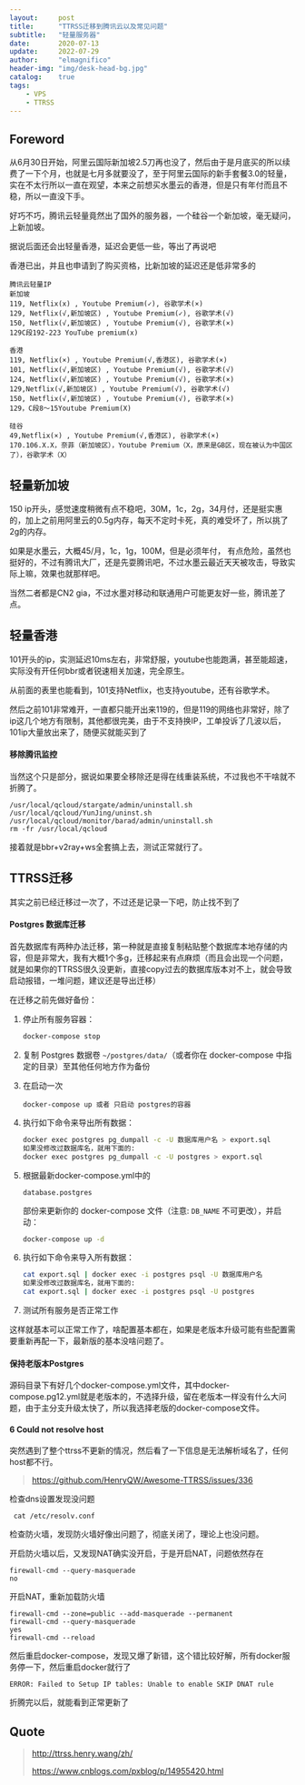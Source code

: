 ```yaml
---
layout:     post
title:      "TTRSS迁移到腾讯云以及常见问题"
subtitle:   "轻量服务器"
date:       2020-07-13
update:     2022-07-29
author:     "elmagnifico"
header-img: "img/desk-head-bg.jpg"
catalog:    true
tags:
    - VPS
    - TTRSS
---
```


## Foreword

从6月30日开始，阿里云国际新加坡2.5刀再也没了，然后由于是月底买的所以续费了一下个月，也就是七月多就要没了，至于阿里云国际的新手套餐3.0的轻量，实在不太行所以一直在观望，本来之前想买水墨云的香港，但是只有年付而且不稳，所以一直没下手。

好巧不巧，腾讯云轻量竟然出了国外的服务器，一个硅谷一个新加坡，毫无疑问，上新加坡。

据说后面还会出轻量香港，延迟会更低一些，等出了再说吧



香港已出，并且也申请到了购买资格，比新加坡的延迟还是低非常多的

```
腾讯云轻量IP
新加坡
119, Netflix(x) , Youtube Premium(✓), 谷歌学术(×)
129, Netflix(√,新加坡区) , Youtube Premium(✓), 谷歌学术(√)
150, Netflix(√,新加坡区) , Youtube Premium(√), 谷歌学术(×)
129C段192-223 YouTube premium(x)

香港
119, Netflix(×) , Youtube Premium(√,香港区), 谷歌学术(×)
101, Netflix(√,新加坡区) , Youtube Premium(√), 谷歌学术(√)
124, Netflix(√,新加坡区) , Youtube Premium(√), 谷歌学术(×)
129,Netflix(√,新加坡区) , Youtube Premium(√), 谷歌学术(√)
150, Netflix(√,新加坡区) , Youtube Premium(√), 谷歌学术(×)
129，C段8～15Youtube Premium(X)

硅谷
49,Netflix(×) , Youtube Premium(√,香港区), 谷歌学术(×)
170.106.X.X，奈菲（新加坡区），Youtube Premium（X，原来是GB区，现在被认为中国区了），谷歌学术（X）
```

## 轻量新加坡

150 ip开头，感觉速度稍微有点不稳吧，30M，1c，2g，34月付，还是挺实惠的，加上之前用阿里云的0.5g内存，每天不定时卡死，真的难受坏了，所以挑了2g的内存。

如果是水墨云，大概45/月，1c，1g，100M，但是必须年付， 有点危险，虽然也挺好的，不过有腾讯大厂，还是先耍腾讯吧，不过水墨云最近天天被攻击，导致实际上嘛，效果也就那样吧。

当然二者都是CN2 gia，不过水墨对移动和联通用户可能更友好一些，腾讯差了点。

## 轻量香港

101开头的ip，实测延迟10ms左右，非常舒服，youtube也能跑满，甚至能超速，实际没有开任何bbr或者锐速相关加速，完全原生。

从前面的表里也能看到，101支持Netflix，也支持youtube，还有谷歌学术。

然后之前101非常难开，一直都只能开出来119的，但是119的网络也非常好，除了ip这几个地方有限制，其他都很完美，由于不支持换IP，工单投诉了几波以后，101ip大量放出来了，随便买就能买到了

#### 移除腾讯监控

当然这个只是部分，据说如果要全移除还是得在线重装系统，不过我也不干啥就不折腾了。

```
/usr/local/qcloud/stargate/admin/uninstall.sh
/usr/local/qcloud/YunJing/uninst.sh
/usr/local/qcloud/monitor/barad/admin/uninstall.sh
rm -fr /usr/local/qcloud
```

接着就是bbr+v2ray+ws全套搞上去，测试正常就行了。

## TTRSS迁移

其实之前已经迁移过一次了，不过还是记录一下吧，防止找不到了

#### Postgres 数据库迁移

首先数据库有两种办法迁移，第一种就是直接复制粘贴整个数据库本地存储的内容，但是非常大，我有大概1个多g，迁移起来有点麻烦（而且会出现一个问题，就是如果你的TTRSS很久没更新，直接copy过去的数据库版本对不上，就会导致启动报错，一堆问题，建议还是导出迁移）

在迁移之前先做好备份：

1. 停止所有服务容器：

   ```bash
   docker-compose stop
   ```

2. 复制 Postgres 数据卷 `~/postgres/data/`（或者你在 docker-compose 中指定的目录）至其他任何地方作为备份

3. 在启动一次

   ```
   docker-compose up 或者 只启动 postgres的容器
   ```

4. 执行如下命令来导出所有数据：

   ```bash
   docker exec postgres pg_dumpall -c -U 数据库用户名 > export.sql
   如果没修改过数据库名，就用下面的:
   docker exec postgres pg_dumpall -c -U postgres > export.sql
   ```

5. 根据最新docker-compose.yml中的

   ```
   database.postgres
   ```

   部份来更新你的 docker-compose 文件（注意: `DB_NAME` 不可更改），并启动：

   ```bash
   docker-compose up -d
   ```

6. 执行如下命令来导入所有数据：

   ```bash
   cat export.sql | docker exec -i postgres psql -U 数据库用户名
   如果没修改过数据库名，就用下面的:
   cat export.sql | docker exec -i postgres psql -U postgres
   ```

7. 测试所有服务是否正常工作

这样就基本可以正常工作了，啥配置基本都在，如果是老版本升级可能有些配置需要重新再配一下，最新版的基本没啥问题了。



#### 保持老版本Postgres 

源码目录下有好几个docker-compose.yml文件，其中docker-compose.pg12.yml就是老版本的，不选择升级，留在老版本一样没有什么大问题，由于主分支升级太快了，所以我选择老版的docker-compose文件。



#### 6 Could not resolve host

突然遇到了整个ttrss不更新的情况，然后看了一下信息是无法解析域名了，任何host都不行。

> https://github.com/HenryQW/Awesome-TTRSS/issues/336

检查dns设置发现没问题

```
 cat /etc/resolv.conf 
```

检查防火墙，发现防火墙好像出问题了，彻底关闭了，理论上也没问题。

开启防火墙以后，又发现NAT确实没开启，于是开启NAT，问题依然存在

```
firewall-cmd --query-masquerade
no
```

开启NAT，重新加载防火墙

```
firewall-cmd --zone=public --add-masquerade --permanent
firewall-cmd --query-masquerade
yes
firewall-cmd --reload
```

然后重启docker-compose，发现又爆了新错，这个错比较好解，所有docker服务停一下，然后重启docker就行了

```
ERROR: Failed to Setup IP tables: Unable to enable SKIP DNAT rule
```

折腾完以后，就能看到正常更新了



## Quote

> http://ttrss.henry.wang/zh/
>
> https://www.cnblogs.com/pxblog/p/14955420.html

